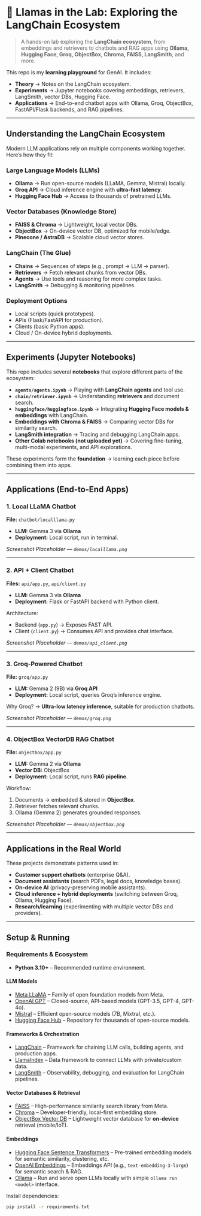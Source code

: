 # 🦙 Llamas in the Lab: Exploring the LangChain Ecosystem  

> A hands-on lab exploring the **LangChain ecosystem**, from embeddings and retrievers to chatbots and RAG apps using **Ollama, Hugging Face, Groq, ObjectBox, Chroma, FAISS, LangSmith**, and more.  

This repo is my **learning playground** for GenAI. It includes:  
- **Theory** → Notes on the LangChain ecosystem.  
- **Experiments** → Jupyter notebooks covering embeddings, retrievers, LangSmith, vector DBs, Hugging Face.  
- **Applications** → End-to-end chatbot apps with Ollama, Groq, ObjectBox, FastAPI/Flask backends, and RAG pipelines.  

---

## Understanding the LangChain Ecosystem  

Modern LLM applications rely on multiple components working together. Here’s how they fit:  

### Large Language Models (LLMs)  
- **Ollama** → Run open-source models (LLaMA, Gemma, Mistral) locally.  
- **Groq API** → Cloud inference engine with **ultra-fast latency**.  
- **Hugging Face Hub** → Access to thousands of pretrained LLMs.  

### Vector Databases (Knowledge Store)  
- **FAISS & Chroma** → Lightweight, local vector DBs.  
- **ObjectBox** → On-device vector DB, optimized for mobile/edge.  
- **Pinecone / AstraDB** → Scalable cloud vector stores.  

### LangChain (The Glue)  
- **Chains** → Sequences of steps (e.g., prompt → LLM → parser).  
- **Retrievers** → Fetch relevant chunks from vector DBs.  
- **Agents** → Use tools and reasoning for more complex tasks.  
- **LangSmith** → Debugging & monitoring pipelines.  

### Deployment Options  
- Local scripts (quick prototypes).  
- APIs (Flask/FastAPI for production).  
- Clients (basic Python apps).  
- Cloud / On-device hybrid deployments.  

---

## Experiments (Jupyter Notebooks)  

This repo includes several **notebooks** that explore different parts of the ecosystem:  

- **`agents/agents.ipynb`** → Playing with **LangChain agents** and tool use.  
- **`chain/retriever.ipynb`** → Understanding **retrievers** and document search.  
- **`huggingface/huggingface.ipynb`** → Integrating **Hugging Face models & embeddings** with LangChain.  
- **Embeddings with Chroma & FAISS** → Comparing vector DBs for similarity search.  
- **LangSmith integration** → Tracing and debugging LangChain apps.  
- **Other Colab notebooks (not uploaded yet)** → Covering fine-tuning, multi-modal experiments, and API explorations.  

These experiments form the **foundation** → learning each piece before combining them into apps.  

---

## Applications (End-to-End Apps)  

### 1. Local LLaMA Chatbot  
**File:** `chatbot/localllama.py`  
- **LLM:** Gemma 3 via **Ollama** 
- **Deployment:** Local script, run in terminal.  

*Screenshot Placeholder — `demos/localllama.png`*  

---

### 2. API + Client Chatbot  
**Files:** `api/app.py`, `api/client.py`  
- **LLM:** Gemma 3 via **Ollama**  
- **Deployment:** Flask or FastAPI backend with Python client.  

Architecture:  
- Backend (`app.py`) → Exposes FAST API.  
- Client (`client.py`) → Consumes API and provides chat interface.  

*Screenshot Placeholder — `demos/api_client.png`*  

---

### 3. Groq-Powered Chatbot  
**File:** `groq/app.py`  
- **LLM:** Gemma 2 (9B) via **Groq API**
- **Deployment:** Local script, queries Groq’s inference engine.  

Why Groq? → **Ultra-low latency inference**, suitable for production chatbots.  

*Screenshot Placeholder — `demos/groq.png`*  

---

### 4. ObjectBox VectorDB RAG Chatbot  
**File:** `objectbox/app.py`  
- **LLM:** Gemma 2 via **Ollama**  
- **Vector DB:** ObjectBox  
- **Deployment:** Local script, runs **RAG pipeline**.  

Workflow:  
1. Documents → embedded & stored in **ObjectBox**.  
2. Retriever fetches relevant chunks.  
3. Ollama (Gemma 2) generates grounded responses.  

*Screenshot Placeholder — `demos/objectbox.png`*  

---

## Applications in the Real World  

These projects demonstrate patterns used in:  
- **Customer support chatbots** (enterprise Q&A).  
- **Document assistants** (search PDFs, legal docs, knowledge bases).  
- **On-device AI** (privacy-preserving mobile assistants).  
- **Cloud inference + hybrid deployments** (switching between Groq, Ollama, Hugging Face).  
- **Research/learning** (experimenting with multiple vector DBs and providers).  

---

## Setup & Running  

### Requirements & Ecosystem  

- **Python 3.10+** – Recommended runtime environment.  
#### LLM Models  
- [Meta LLaMA](https://ai.meta.com/llama/) – Family of open foundation models from Meta.  
- [OpenAI GPT](https://platform.openai.com/) – Closed-source, API-based models (GPT-3.5, GPT-4, GPT-4o).  
- [Mistral](https://mistral.ai/) – Efficient open-source models (7B, Mixtral, etc.).  
- [Hugging Face Hub](https://huggingface.co/models) – Repository for thousands of open-source models.  
#### Frameworks & Orchestration  
- [LangChain](https://docs.langchain.com/) – Framework for chaining LLM calls, building agents, and production apps.  
- [LlamaIndex](https://docs.llamaindex.ai/) – Data framework to connect LLMs with private/custom data.  
- [LangSmith](https://smith.langchain.com/) – Observability, debugging, and evaluation for LangChain pipelines.  
#### Vector Databases & Retrieval  
- [FAISS](https://github.com/facebookresearch/faiss) – High-performance similarity search library from Meta.  
- [Chroma](https://www.trychroma.com/) – Developer-friendly, local-first embedding store.  
- [ObjectBox Vector DB](https://objectbox.io/) – Lightweight vector database for **on-device** retrieval (mobile/IoT).  
#### Embeddings  
- [Hugging Face Sentence Transformers](https://www.sbert.net/) – Pre-trained embedding models for semantic similarity, clustering, etc.  
- [OpenAI Embeddings](https://platform.openai.com/docs/guides/embeddings) – Embeddings API (e.g., `text-embedding-3-large`) for semantic search & RAG.  
- [Ollama](https://ollama.ai/) – Run and serve open LLMs locally with simple `ollama run <model>` interface.  
  
Install dependencies:  
```bash
pip install -r requirements.txt

